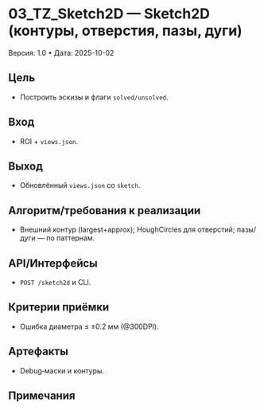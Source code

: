 # 03_TZ_Sketch2D — Sketch2D (контуры, отверстия, пазы, дуги)
Версия: 1.0 • Дата: 2025-10-02

## Цель
- Построить эскизы и флаги `solved/unsolved`.

## Вход
- ROI + `views.json`.

## Выход
- Обновлённый `views.json` со `sketch`.

## Алгоритм/требования к реализации
- Внешний контур (largest+approx); HoughCircles для отверстий; пазы/дуги — по паттернам.

## API/Интерфейсы
- `POST /sketch2d` и CLI.

## Критерии приёмки
- Ошибка диаметра ≤ ±0.2 мм (@300DPI).

## Артефакты
- Debug‑маски и контуры.

## Примечания

